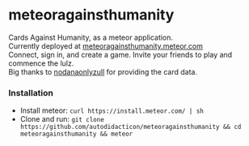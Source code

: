 # meteoragainsthumanity
Cards Against Humanity, as a meteor application.  
Currently deployed at [meteoragainsthumanity.meteor.com](https://meteorgainsthumanity.meteor.com)  
Connect, sign in, and create a game. Invite your friends to play and commence the lulz.  
Big thanks to [nodanaonlyzull](https://github.com/nodanaonlyzuul/against-humanity/blob/master/source/cards.json) for providing the card data.

### Installation
* Install meteor: `curl https://install.meteor.com/ | sh`
* Clone and run: `git clone https://github.com/autodidacticon/meteoragainsthumanity && cd meteoragainsthumanity && meteor`


